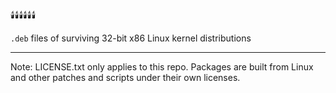 🕯️🕯️🕯️🕯️🕯️🕯️

`.deb` files of surviving 32-bit x86 Linux kernel distributions

---

Note:
LICENSE.txt only applies to this repo.
Packages are built from Linux and other patches and scripts under their own licenses.
